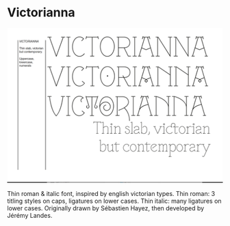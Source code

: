 # Victorianna

![example](./src/Victorianna/specimen.png)

Thin roman & italic font, inspired by english victorian types. Thin roman: 3 titling styles on caps, ligatures on lower cases. Thin italic: many ligatures on lower cases. Originally drawn by Sébastien Hayez, then developed by Jérémy Landes.
